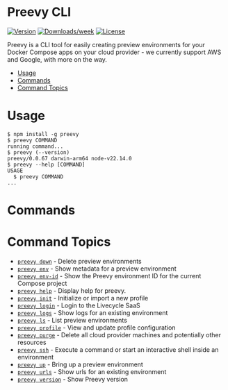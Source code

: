 Preevy CLI
=================

[![Version](https://img.shields.io/npm/v/preevy.svg)](https://npmjs.org/package/preevy)
[![Downloads/week](https://img.shields.io/npm/dw/preevy.svg)](https://npmjs.org/package/preevy)
[![License](https://img.shields.io/npm/l/preevy.svg)](https://github.com/livecycle/preevy/blob/main/LICENSE)

Preevy is a CLI tool for easily creating preview environments for your Docker Compose apps on your cloud provider - we currently support AWS and Google, with more on the way.


<!-- toc -->
* [Usage](#usage)
* [Commands](#commands)
* [Command Topics](#command-topics)
<!-- tocstop -->
# Usage
<!-- usage -->
```sh-session
$ npm install -g preevy
$ preevy COMMAND
running command...
$ preevy (--version)
preevy/0.0.67 darwin-arm64 node-v22.14.0
$ preevy --help [COMMAND]
USAGE
  $ preevy COMMAND
...
```
<!-- usagestop -->
# Commands
<!-- commands -->
# Command Topics

* [`preevy down`](docs/down.md) - Delete preview environments
* [`preevy env`](docs/env.md) - Show metadata for a preview environment
* [`preevy env-id`](docs/env-id.md) - Show the Preevy environment ID for the current Compose project
* [`preevy help`](docs/help.md) - Display help for preevy.
* [`preevy init`](docs/init.md) - Initialize or import a new profile
* [`preevy login`](docs/login.md) - Login to the Livecycle SaaS
* [`preevy logs`](docs/logs.md) - Show logs for an existing environment
* [`preevy ls`](docs/ls.md) - List preview environments
* [`preevy profile`](docs/profile.md) - View and update profile configuration
* [`preevy purge`](docs/purge.md) - Delete all cloud provider machines and potentially other resources
* [`preevy ssh`](docs/ssh.md) - Execute a command or start an interactive shell inside an environment
* [`preevy up`](docs/up.md) - Bring up a preview environment
* [`preevy urls`](docs/urls.md) - Show urls for an existing environment
* [`preevy version`](docs/version.md) - Show Preevy version

<!-- commandsstop -->
